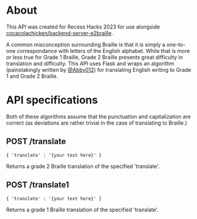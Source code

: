 # About

This API was created for Recess Hacks 2023 for use alongside [cocacolachicken/backend-server-e2braille](https://www.github.com/cocacolachicken/backend-server-e2braille). 

A common misconception surrounding Braille is that it is simply a one-to-one correspondance with letters of the English alphabet. While that is more or less true for Grade 1 Braille, Grade 2 Braille presents great difficulty in translation and difficulty. This API uses Flask and wraps an algorithm (painstakingly written by [@Abby012](https://github.com/Abby012)) for translating English writing to Grade 1 and Grade 2 Braille.

# API specifications

Both of these algorithms assume that the punctuation and capitalization are correct (as deviations are rather trivial in the case of translating to Braille.)

## POST /translate

``{
  'translate' : '{your text here}'
}``

Returns a grade 2 Braille translation of the specified 'translate'.

## POST /translate1

``{
  'translate' : '{your text here}'
}``

Returns a grade 1 Braille translation of the specified 'translate'.
